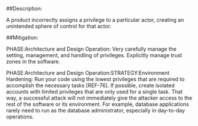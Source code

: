 ##Description:

A product incorrectly assigns a privilege to a particular actor, creating an unintended sphere of control for that actor.



##Mitigation:


PHASE:Architecture and Design Operation:
Very carefully manage the setting, management, and handling of privileges. Explicitly manage trust zones in the software.

PHASE:Architecture and Design Operation:STRATEGY:Environment Hardening:
Run your code using the lowest privileges that are required to accomplish the necessary tasks [REF-76]. If possible, create isolated accounts with limited privileges that are only used for a single task. That way, a successful attack will not immediately give the attacker access to the rest of the software or its environment. For example, database applications rarely need to run as the database administrator, especially in day-to-day operations.

